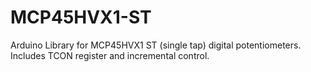 # MCP45HVX1-ST
 Arduino Library for MCP45HVX1 ST (single tap) digital potentiometers. Includes TCON register and incremental control.
